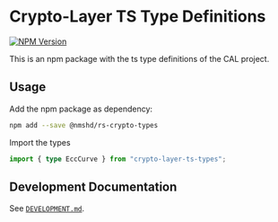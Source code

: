 # Crypto-Layer TS Type Definitions

[![NPM Version](https://img.shields.io/npm/v/%40nmshd%2Frs-crypto-types)](https://www.npmjs.com/package/@nmshd/rs-crypto-types)

This is an npm package with the ts type definitions of the CAL project.

## Usage

Add the npm package as dependency:
```sh
npm add --save @nmshd/rs-crypto-types
```

Import the types

```ts
import { type EccCurve } from "crypto-layer-ts-types";
```

## Development Documentation

See [`DEVELOPMENT.md`](./DEVELOPMENT.md).

